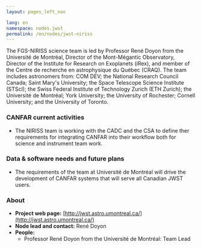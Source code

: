 ```yaml
---
layout: pages_left_nav

lang: en
namespace: nodes.jwst
permalink: /en/nodes/jwst-niriss
---
```


<!-- Content start -->

The FGS-NIRISS science team is led by Professor René Doyon from the Université de Montréal, Director of the Mont-Mégantic Observatory, Director of the Institute for Research on Exoplanets (iRex), and member of the Centre de recherche en astrophysique du Québec (CRAQ). The team includes astronomers from: COM DEV; the National Research Council Canada; Saint Mary's University; the Space Telescope Science Institute (STScI); the Swiss Federal Institute of Technology Zurich (ETH Zurich); the Université de Montréal; York University; the University of Rochester; Cornell University; and the University of Toronto. 


### CANFAR current activities

* The NIRISS team is working with the CADC and the CSA to define ther requirements for integrating CANFAR into their workflow both for science and instrument team work.


### Data & software needs and future plans

* The requirements of the team at Université de Montréal will drive the development of CANFAR systems that will serve all Canadian JWST users.


### About

* **Project web page:** [http://jwst.astro.umontreal.ca/](http://jwst.astro.umontreal.ca/)
* **Node lead and contact:** René Doyon
* **People:**
  * Professor René Doyon from the Université de Montréal: Team Lead
 



<!-- Content end -->
